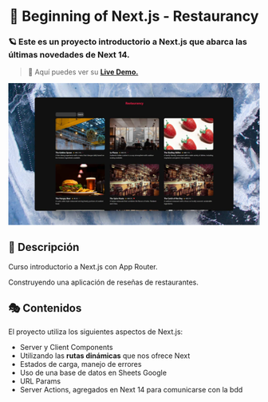 <div align="center">
  
# 🔺 Beginning of Next.js - Restaurancy

</div>

### 🪐 Este es un proyecto introductorio a Next.js que abarca las últimas novedades de Next 14.

> 🧩 Aquí puedes ver su [**Live Demo.**](https://restaurancy-abrahamgalue.vercel.app/)

![vista-previa](public/preview/01-page-preview.jpg)

## 🚀 Descripción

Curso introductorio a Next.js con App Router.

Construyendo una aplicación de reseñas de restaurantes.

## 🎭 Contenidos

El proyecto utiliza los siguientes aspectos de Next.js:

- Server y Client Components
- Utilizando las **rutas dinámicas** que nos ofrece Next
- Estados de carga, manejo de errores
- Uso de una base de datos en Sheets Google
- URL Params
- Server Actions, agregados en Next 14 para comunicarse con la bdd
